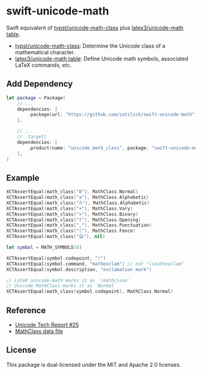 # swift-unicode-math

Swift equivalent of [typst/unicode-math-class] plus [latex3/unicode-math table].

* [typst/unicode-math-class]: Determine the Unicode class of a mathematical character.
* [latex3/unicode-math table]: Define Unicode math symbols, associated LaTeX commands, etc.

## Add Dependency

```swift
let package = Package(
    // ...
    dependencies: [
        .package(url: "https://github.com/satzlich/swift-unicode-math", branch: "main"),
    ],

    // ...
    // .target(
    dependencies: [
        .product(name: "unicode_math_class", package: "swift-unicode-math"),
    ],
)
```


## Example

```swift
XCTAssertEqual(math_class("0"), MathClass.Normal)
XCTAssertEqual(math_class("a"), MathClass.Alphabetic)
XCTAssertEqual(math_class("𝔸"), MathClass.Alphabetic)
XCTAssertEqual(math_class("+"), MathClass.Vary)
XCTAssertEqual(math_class("×"), MathClass.Binary)
XCTAssertEqual(math_class("("), MathClass.Opening)
XCTAssertEqual(math_class(","), MathClass.Punctuation)
XCTAssertEqual(math_class("|"), MathClass.Fence)
XCTAssertEqual(math_class("😃"), nil)
```

```swift
let symbol = MATH_SYMBOLS[0]

XCTAssertEqual(symbol.codepoint, "!")
XCTAssertEqual(symbol.command, "mathexclam") // not "\\mathexclam"
XCTAssertEqual(symbol.description, "exclamation mark")

// LaTeX unicode-math marks it as `\mathclose`
// Unicode MathClass marks it as `Normal`
XCTAssertEqual(math_class(symbol.codepoint), MathClass.Normal)
```

## Reference

* [Unicode Tech Report #25]
* [MathClass data file]

## License
This package is dual-licensed under the MIT and Apache 2.0 licenses.

[typst/unicode-math-class]: https://github.com/typst/unicode-math-class
[latex3/unicode-math table]: https://github.com/latex3/unicode-math/blob/master/unicode-math-table.tex
[Unicode Tech Report #25]: https://www.unicode.org/reports/tr25/
[MathClass data file]: https://www.unicode.org/Public/math/revision-15/MathClass-15.txt
[Test code]: https://github.com/satzlich/swift-unicode-math/blob/main/Tests/UnicodeMathTests/Tests.swift

